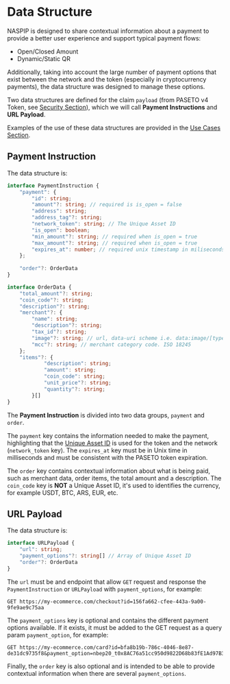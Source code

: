 # Data Structure

NASPIP is designed to share contextual information about a payment to provide a better user experience and support typical payment flows:
- Open/Closed Amount
- Dynamic/Static QR

Additionally, taking into account the large number of payment options that exist between the network and the token (especially in cryptocurrency payments), the data structure was designed to manage these options.

Two data structures are defined for the claim `payload` (from PASETO v4 Token, see [Security Section](./2.Security.md)), which we will call **Payment Instructions** and **URL Payload**.

Examples of the use of these data structures are provided in the [Use Cases Section](./4.Use%20Cases.md).

## Payment Instruction

The data structure is:

```ts
interface PaymentInstruction {
    "payment": {
        "id": string;
        "amount"?: string; // required is is_open = false
        "address": string;
        "address_tag"?: string;
        "network_token": string; // The Unique Asset ID
        "is_open": boolean;
        "min_amount"?: string; // required when is_open = true
        "max_amount"?: string; // required when is_open = true
        "expires_at": number; // required unix timestamp in miliseconds
    };
	
    "order"?: OrderData
}

interface OrderData {
	"total_amount"?: string;
	"coin_code"?: string;
	"description"?: string;
	"merchant"?: {
        "name": string;
        "description"?: string;
        "tax_id"?: string;
        "image"?: string; // url, data-uri scheme i.e. data:image/[type];base64,[base_64_encoded_file_contents]
        "mcc"?: string; // merchant category code. ISO 18245
    };
	"items"?: {
			"description": string;
			"amount": string;
			"coin_code": string;
			"unit_price"?: string;
			"quantity"?: string;
		}[]
}
```

The **Payment Instruction** is divided into two data groups, `payment` and `order`.

The `payment` key contains the information needed to make the payment, highlighting that the [Unique Asset ID](./Unique%20Asset%20ID.md) is used for the token and the network (`network_token` key). The `expires_at` key must be in Unix time in milliseconds and must be consistent with the PASETO token expiration.

The `order` key contains contextual information about what is being paid, such as merchant data, order items, the total amount and a description. The `coin_code` key is **NOT** a Unique Asset ID, it's used to identifies the currency, for example USDT, BTC, ARS, EUR, etc.


## URL Payload

The data structure is:

```ts
interface URLPayload {
    "url": string;
    "payment_options"?: string[] // Array of Unique Asset ID 
    "order"?: OrderData
}
```

The `url` must be and endpoint that allow `GET` request and response the `PaymentInstruction` or `URLPayload` with `payment_options`, for example:

```
GET https://my-ecommerce.com/checkout?id=156fa662-cfee-443a-9a00-9fe9ae9c75aa
```

The `payment_options` key is optional and contains the different payment options available. If it exists, it must be added to the GET request as a query param `payment_option`, for example:

```
GET https://my-ecommerce.com/card?id=bfa8b19b-786c-4046-8e87-de31dc9735f8&payment_option=nbep20_t0x8AC76a51cc950d9822D68b83fE1Ad97B32Cd580d
```

Finally, the `order` key is also optional and is intended to be able to provide contextual information when there are several `payment_options`.